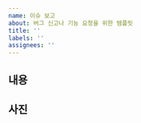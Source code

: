 ```yaml
---
name: 이슈 보고
about: 버그 신고나 기능 요청을 위한 템플릿
title: ''
labels: ''
assignees: ''
---
```


## 내용

<!-- 이슈의 상세 내용을 작성해주세요 -->

## 사진

<!-- 관련 스크린샷이나 이미지가 있다면 첨부해주세요 -->